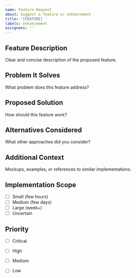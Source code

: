```yaml
---
name: Feature Request
about: Suggest a feature or enhancement
title: '[FEATURE] '
labels: enhancement
assignees: ''
---
```


## Feature Description

Clear and concise description of the proposed feature.

## Problem It Solves

What problem does this feature address?

## Proposed Solution

How should this feature work?

## Alternatives Considered

What other approaches did you consider?

## Additional Context

Mockups, examples, or references to similar implementations.

## Implementation Scope

- [ ] Small (few hours)
- [ ] Medium (few days)
- [ ] Large (week+)
- [ ] Uncertain

## Priority

- [ ] Critical
- [ ] High
- [ ] Medium
- [ ] Low

